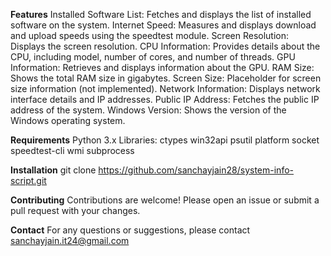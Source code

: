 **Features**
  Installed Software List: Fetches and displays the list of installed software on the system.
  Internet Speed: Measures and displays download and upload speeds using the speedtest module.
  Screen Resolution: Displays the screen resolution.
  CPU Information: Provides details about the CPU, including model, number of cores, and number of threads.
  GPU Information: Retrieves and displays information about the GPU.
  RAM Size: Shows the total RAM size in gigabytes.
  Screen Size: Placeholder for screen size information (not implemented).
  Network Information: Displays network interface details and IP addresses.
  Public IP Address: Fetches the public IP address of the system.
  Windows Version: Shows the version of the Windows operating system.

**Requirements**
  Python 3.x
  Libraries:
  ctypes
  win32api
  psutil
  platform
  socket
  speedtest-cli
  wmi
  subprocess

**Installation**
  git clone https://github.com/sanchayjain28/system-info-script.git


**Contributing**
Contributions are welcome! Please open an issue or submit a pull request with your changes.

**Contact**
For any questions or suggestions, please contact sanchayjain.it24@gmail.com
